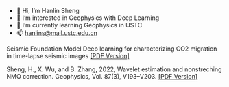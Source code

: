 - 👋 Hi, I’m Hanlin Sheng
- 👀 I’m interested in Geophysics with Deep Learning
- 🌱 I’m currently learning Geophysics in USTC
- 📫 hanlins@mail.ustc.edu.cn

<!---
shenghanlin/shenghanlin is a ✨ special ✨ repository because its `README.md` (this file) appears on your GitHub profile.
You can click the Preview link to take a look at your changes.
--->
Seismic Foundation Model
Deep learning for characterizing CO2 migration in time-lapse seismic images [[PDF Version]](https://www.sciencedirect.com/science/article/abs/pii/S0016236122036304)

Sheng, H., X. Wu, and B. Zhang, 2022, Wavelet estimation and nonstreching NMO correction. Geophysics, Vol. 87(3), V193–V203. [[PDF Version]](https://cig.ustc.edu.cn/_upload/tpl/05/cd/1485/template1485/papers/sheng2022wavelet.pdf)
